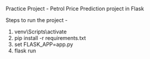 Practice Project - Petrol Price Prediction project in Flask

Steps to run the project - 
1. venv\Scripts\activate
2. pip install -r requirements.txt
3. set FLASK_APP=app.py
4. flask run
